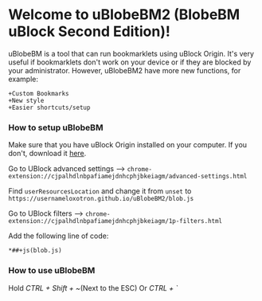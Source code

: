 # Welcome to uBlobeBM2 (BlobeBM uBlock Second Edition)!

uBlobeBM is a tool that can run bookmarklets using uBlock Origin. It's very useful if bookmarklets don't work on your device or if they are blocked by your administrator.
However, uBlobeBM2 have more new functions, for example:
```
+Custom Bookmarks
+New style
+Easier shortcuts/setup
```

### How to setup uBlobeBM
Make sure that you have uBlock Origin installed on your computer. If you don't, download it [here](https://chromewebstore.google.com/detail/ublock-origin/cjpalhdlnbpafiamejdnhcphjbkeiagm).

Go to
UBlock advanced settings --> `chrome-extension://cjpalhdlnbpafiamejdnhcphjbkeiagm/advanced-settings.html`

Find `userResourcesLocation` and change it from `unset` to 
`https://usernameloxotron.github.io/uBlobeBM2/blob.js`

Go to 
UBlock filters --> `chrome-extension://cjpalhdlnbpafiamejdnhcphjbkeiagm/1p-filters.html`

Add the following line of code:
```
*##+js(blob.js)
```


### How to use uBlobeBM
Hold _CTRL + Shift + ~_(Next to the ESC)
Or _CTRL + `_
